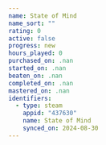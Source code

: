 ```yaml
---
name: State of Mind
name_sort: ""
rating: 0
active: false
progress: new
hours_played: 0
purchased_on: .nan
started_on: .nan
beaten_on: .nan
completed_on: .nan
mastered_on: .nan
identifiers:
  - type: steam
    appid: "437630"
    name: State of Mind
    synced_on: 2024-08-30
---
```

